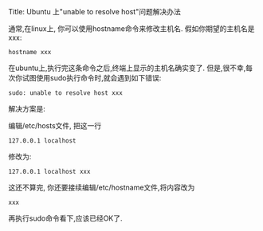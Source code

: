 Title: Ubuntu 上"unable to resolve host"问题解决办法

通常,在linux上, 你可以使用hostname命令来修改主机名. 假如你期望的主机名是xxx:

    hostname xxx
    
在ubuntu上,执行完这条命令之后,终端上显示的主机名确实变了.
但是,很不幸,每次你试图使用sudo执行命令时,就会遇到如下错误:

    sudo: unable to resolve host xxx
    
解决方案是:

编辑/etc/hosts文件, 把这一行

    127.0.0.1 localhost
    
修改为:
    
    127.0.0.1 localhost xxx
    
这还不算完, 你还要接续编辑/etc/hostname文件,将内容改为

    xxx

再执行sudo命令看下,应该已经OK了.
